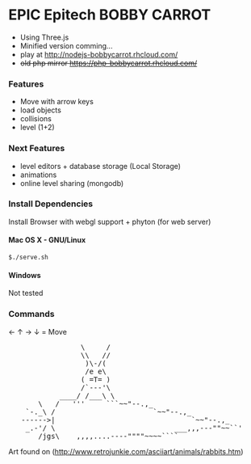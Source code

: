 EPIC Epitech BOBBY CARROT
================================

* Using Three.js
* Minified version comming...
* play at http://nodejs-bobbycarrot.rhcloud.com/
* ~~old php mirror https://php-bobbycarrot.rhcloud.com/~~

### Features

* Move with arrow keys
* load objects
* collisions
* level (1+2)

### Next Features

* level editors + database storage (Local Storage)
* animations
* online level sharing (mongodb)

### Install Dependencies

Install Browser with webgl support + phyton (for web server)

#### Mac OS X - GNU/Linux 

    $./serve.sh

#### Windows
    
Not tested


### Commands

&larr; &uarr; &rarr; &darr; = Move


<pre>
                 \     /
                 \\   //
                  )\-/(
                  /e e\
                 ( =T= )
                 /`---'\
            ____/ /___\ \
       \   /   '''     ```~~"--.,_
    `-._\ /                       `~~"--.,_
   ------>|                                `~~"--.,_
    _.-'/ \                            ___,,,---""~~``'
       /jgs\____,,,,....----""""~~~~````
</pre>
Art found on (http://www.retrojunkie.com/asciiart/animals/rabbits.htm)

